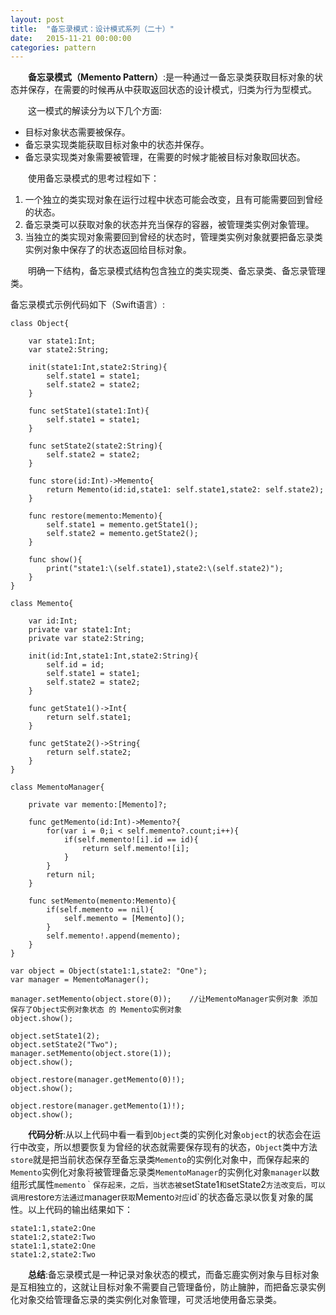 ```yaml
---
layout: post
title:  "备忘录模式：设计模式系列（二十）"
date:   2015-11-21 00:00:00
categories: pattern
---
```

&emsp;&emsp;**备忘录模式（Memento Pattern）**:是一种通过一备忘录类获取目标对象的状态并保存，在需要的时候再从中获取返回状态的设计模式，归类为行为型模式。

&emsp;&emsp;这一模式的解读分为以下几个方面:

* 目标对象状态需要被保存。
* 备忘录实现类能获取目标对象中的状态并保存。
* 备忘录实现类对象需要被管理，在需要的时候才能被目标对象取回状态。

&emsp;&emsp;使用备忘录模式的思考过程如下：

1. 一个独立的类实现对象在运行过程中状态可能会改变，且有可能需要回到曾经的状态。
2. 备忘录类可以获取对象的状态并充当保存的容器，被管理类实例对象管理。
3. 当独立的类实现对象需要回到曾经的状态时，管理类实例对象就要把备忘录类实例对象中保存了的状态返回给目标对象。

&emsp;&emsp;明确一下结构，备忘录模式结构包含独立的类实现类、备忘录类、备忘录管理类。

备忘录模式示例代码如下（Swift语言）:

	class Object{
	    
	    var state1:Int;
	    var state2:String;
	    
	    init(state1:Int,state2:String){
	        self.state1 = state1;
	        self.state2 = state2;
	    }
	    
	    func setState1(state1:Int){
	        self.state1 = state1;
	    }
	    
	    func setState2(state2:String){
	        self.state2 = state2;
	    }
	    
	    func store(id:Int)->Memento{
	        return Memento(id:id,state1: self.state1,state2: self.state2);
	    }
	    
	    func restore(memento:Memento){
	        self.state1 = memento.getState1();
	        self.state2 = memento.getState2();
	    }
	    
	    func show(){
	        print("state1:\(self.state1),state2:\(self.state2)");
	    }
	}

	class Memento{
	    
	    var id:Int;
	    private var state1:Int;
	    private var state2:String;
	    
	    init(id:Int,state1:Int,state2:String){
	        self.id = id;
	        self.state1 = state1;
	        self.state2 = state2;
	    }
	    
	    func getState1()->Int{
	        return self.state1;
	    }
	    
	    func getState2()->String{
	        return self.state2;
	    }
	}

	class MementoManager{
	    
	    private var memento:[Memento]?;
	    
	    func getMemento(id:Int)->Memento?{
	        for(var i = 0;i < self.memento?.count;i++){
	            if(self.memento![i].id == id){
	                return self.memento![i];
	            }
	        }
	        return nil;
	    }
	    
	    func setMemento(memento:Memento){
	        if(self.memento == nil){
	            self.memento = [Memento]();
	        }
	        self.memento!.append(memento);
	    }
	}

	var object = Object(state1:1,state2: "One");
	var manager = MementoManager();

	manager.setMemento(object.store(0));    //让MementoManager实例对象 添加 保存了Object实例对象状态 的 Memento实例对象
	object.show();

	object.setState1(2);
	object.setState2("Two");
	manager.setMemento(object.store(1));
	object.show();

	object.restore(manager.getMemento(0)!);
	object.show();

	object.restore(manager.getMemento(1)!);
	object.show();

&emsp;&emsp;**代码分析**:从以上代码中看一看到`Object`类的实例化对象`object`的状态会在运行中改变，所以想要恢复为曾经的状态就需要保存现有的状态，`Object`类中方法`store`就是把当前状态保存至备忘录类`Memento`的实例化对象中，而保存起来的`Memento`实例化对象将被管理备忘录类`MementoManager`的实例化对象`manager`以数组形式属性`memento｀保存起来，之后，当状态被`setState1`和`setState2`方法改变后，可以调用`restore`方法通过`manager`获取`Memento`对应`id`的状态备忘录以恢复对象的属性。以上代码的输出结果如下：

	state1:1,state2:One
	state1:2,state2:Two
	state1:1,state2:One
	state1:2,state2:Two

&emsp;&emsp;**总结**:备忘录模式是一种记录对象状态的模式，而备忘鹿实例对象与目标对象是互相独立的，这就让目标对象不需要自己管理备份，防止臃肿，而把备忘录实例化对象交给管理备忘录的类实例化对象管理，可灵活地使用备忘录类。